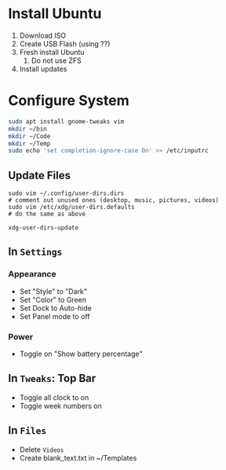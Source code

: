 # Install Ubuntu
1. Download ISO
1. Create USB Flash (using ??)
1. Fresh install Ubuntu
	1. Do not use ZFS
1. Install updates

# Configure System
```bash
sudo apt install gnome-tweaks vim
mkdir ~/bin
mkdir ~/Code
mkdir ~/Temp
sudo echo 'set completion-ignore-case On' >> /etc/inputrc
```

## Update Files
```
sudo vim ~/.config/user-dirs.dirs
# comment out unused ones (desktop, music, pictures, videos)
sudo vim /etc/xdg/user-dirs.defaults
# do the same as above

xdg-user-dirs-update
```

## In `Settings`
### Appearance 
- Set "Style" to "Dark"
- Set "Color" to Green
- Set Dock to Auto-hide
- Set Panel mode to off

### Power
- Toggle on "Show battery percentage"

## In `Tweaks`: Top Bar
- Toggle all clock to on
- Toggle week numbers on

## In `Files`
- Delete `Videos`
- Create blank_text.txt in ~/Templates


